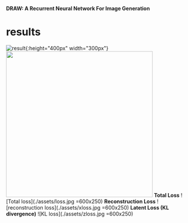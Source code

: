 **DRAW: A Recurrent Neural Network For Image Generation** <br />

# results
![result](./assets/all.gif){:height="400px" width="300px"}
<img src=".assets/all.gif" width="400" hight='300'>
**Total Loss**
![Total loss](./assets/loss.jpg =600x250)
**Reconstruction Loss**
![reconstruction loss](./assets/xloss.jpg =600x250)
**Latent Loss (KL divergence)**
![KL loss](./assets/zloss.jpg =600x250)
